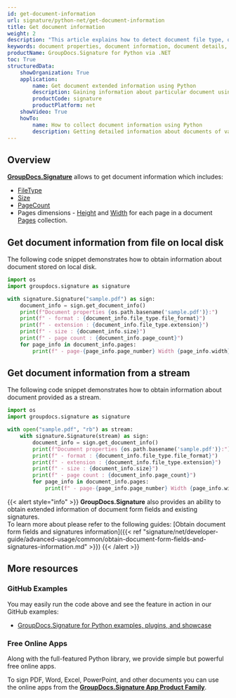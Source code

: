 ```yaml
---
id: get-document-information
url: signature/python-net/get-document-information
title: Get document information
weight: 2
description: "This article explains how to detect document file type, obtain document details,  retrieve list of existing form fields and added signatures, calculate pages count when processing document file with GroupDocs.Signature for Python via .NET."
keywords: document properties, document information, document details, get document information
productName: GroupDocs.Signature for Python via .NET 
toc: True
structuredData:
    showOrganization: True
    application:    
        name: Get document extended information using Python    
        description: Gaining information about particular document using Python language and GroupDocs.Signature for Python via .NET APIs
        productCode: signature
        productPlatform: net 
    showVideo: True
    howTo:
        name: How to collect document information using Python 
        description: Getting detailed information about documents of various document types in Python
---
```

## Overview

[**GroupDocs.Signature**](https://products.groupdocs.com/signature/python-net) allows to get document information which includes:

* [FileType](https://reference.groupdocs.com/signature/net/groupdocs.signature.domain/documentinfo/filetype)
* [Size](https://reference.groupdocs.com/signature/net/groupdocs.signature.domain/documentinfo/size)
* [PageCount](https://reference.groupdocs.com/signature/net/groupdocs.signature.domain/documentinfo/pagecount)
* Pages dimensions - [Height](https://reference.groupdocs.com/signature/net/groupdocs.signature.domain/pageinfo/height) and [Width](https://reference.groupdocs.com/signature/net/groupdocs.signature.domain/pageinfo/width) for each page in a document [Pages](https://reference.groupdocs.com/signature/net/groupdocs.signature.domain/idocumentinfo/pages) collection.

## Get document information from file on local disk

The following code snippet demonstrates how to obtain information about document stored on local disk.

```python
import os
import groupdocs.signature as signature

with signature.Signature("sample.pdf") as sign:
    document_info = sign.get_document_info()
    print(f"Document properties {os.path.basename('sample.pdf')}:")
    print(f" - format : {document_info.file_type.file_format}")
    print(f" - extension : {document_info.file_type.extension}")
    print(f" - size : {document_info.size}")
    print(f" - page count : {document_info.page_count}")
    for page_info in document_info.pages:
        print(f" - page-{page_info.page_number} Width {page_info.width}, Height {page_info.height}")
```

## Get document information from a stream

The following code snippet demonstrates how to obtain information about document provided as a stream.

```python
import os
import groupdocs.signature as signature

with open("sample.pdf", "rb") as stream:
    with signature.Signature(stream) as sign:
        document_info = sign.get_document_info()
        print(f"Document properties {os.path.basename('sample.pdf')}:")
        print(f" - format : {document_info.file_type.file_format}")
        print(f" - extension : {document_info.file_type.extension}")
        print(f" - size : {document_info.size}")
        print(f" - page count : {document_info.page_count}")
        for page_info in document_info.pages:
            print(f" - page-{page_info.page_number} Width {page_info.width}, Height {page_info.height}")
```

{{< alert style="info" >}}
**GroupDocs.Signature** also provides an ability to obtain extended information of document form fields and existing signatures.  
To learn more about please refer to the following guides:
[Obtain document form fields and signatures information]({{< ref "signature/net/developer-guide/advanced-usage/common/obtain-document-form-fields-and-signatures-information.md" >}})
{{< /alert >}}



## More resources

### GitHub Examples

You may easily run the code above and see the feature in action in our GitHub examples:

* [GroupDocs.Signature for Python examples, plugins, and showcase](https://github.com/groupdocs-signature/GroupDocs.Signature-for-Python)



### Free Online Apps

Along with the full-featured Python library, we provide simple but powerful free online apps.

To sign PDF, Word, Excel, PowerPoint, and other documents you can use the online apps from the **[GroupDocs.Signature App Product Family](https://products.groupdocs.app/signature/family)**.
